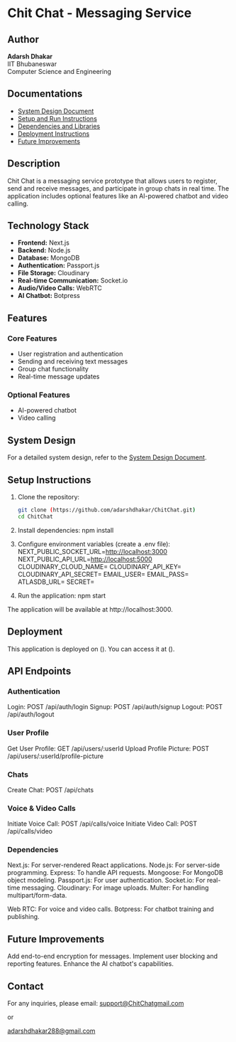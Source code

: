 # Chit Chat - Messaging Service

## Author
**Adarsh Dhakar**  
IIT Bhubaneswar  
Computer Science and Engineering

## Documentations
- [System Design Document](./docs/System_Design_Document.md)
- [Setup and Run Instructions](./docs/Setup_and_Run_Instructions.md)
- [Dependencies and Libraries](./docs/Dependencies_and_Libraries.md)
- [Deployment Instructions](./docs/Deployment_Instructions.md)
- [Future Improvements](./docs/Future_Improvements.md)

## Description
Chit Chat is a messaging service prototype that allows users to register, send and receive messages, and participate in group chats in real time. 
The application includes optional features like an AI-powered chatbot and video calling.

## Technology Stack
- **Frontend:** Next.js
- **Backend:** Node.js
- **Database:** MongoDB
- **Authentication:** Passport.js
- **File Storage:** Cloudinary
- **Real-time Communication:** Socket.io
- **Audio/Video Calls:** WebRTC
- **AI Chatbot:** Botpress

## Features
### Core Features
- User registration and authentication
- Sending and receiving text messages
- Group chat functionality
- Real-time message updates

### Optional Features
- AI-powered chatbot
- Video calling

## System Design
For a detailed system design, refer to the [System Design Document](./docs/System_Design_Document.md).

## Setup Instructions
1. Clone the repository:
   ```bash
   git clone (https://github.com/adarshdhakar/ChitChat.git)
   cd ChitChat

2. Install dependencies:
    npm install

3. Configure environment variables (create a .env file):
    NEXT_PUBLIC_SOCKET_URL=<http://localhost:3000>
    NEXT_PUBLIC_API_URL=<http://localhost:5000>
    CLOUDINARY_CLOUD_NAME=<your-cloudinary-cloud-name>
    CLOUDINARY_API_KEY=<your-cloudinary-api-key>
    CLOUDINARY_API_SECRET=<your-api-secret>
    EMAIL_USER=<your-gmail-id>
    EMAIL_PASS=<your-gmail-app-password>
    ATLASDB_URL=<your-atlasdb-url>
    SECRET=<your-session-secret>

4. Run the application:
    npm start

The application will be available at http://localhost:3000.

## Deployment
This application is deployed on (). You can access it at ().

## API Endpoints
### Authentication
Login: POST /api/auth/login
Signup: POST /api/auth/signup
Logout: POST /api/auth/logout

### User Profile
Get User Profile: GET /api/users/:userId
Upload Profile Picture: POST /api/users/:userId/profile-picture

### Chats
Create Chat: POST /api/chats

### Voice & Video Calls
Initiate Voice Call: POST /api/calls/voice
Initiate Video Call: POST /api/calls/video

### Dependencies
Next.js: For server-rendered React applications.
Node.js: For server-side programming.
Express: To handle API requests.
Mongoose: For MongoDB object modeling.
Passport.js: For user authentication.
Socket.io: For real-time messaging.
Cloudinary: For image uploads.
Multer: For handling multipart/form-data.

Web RTC: For voice and video calls.
Botpress: For chatbot training and publishing.

## Future Improvements
Add end-to-end encryption for messages.
Implement user blocking and reporting features.
Enhance the AI chatbot's capabilities.

## Contact
For any inquiries, please email:
support@ChitChatgmail.com

or 

adarshdhakar288@gmail.com
